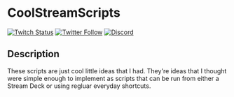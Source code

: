 # CoolStreamScripts

[![Twitch Status](https://img.shields.io/twitch/status/Floofys?style=social)](https://www.twitch.tv/floofys)
[![Twitter Follow](https://img.shields.io/twitter/follow/flooofys?style=social)](https://twitter.com/Flooofys)
[![Discord](https://img.shields.io/discord/764118827712643103.svg?label=Discord&logo=discord&maxAge=3600)](https://discord.gg/eEkpcFKDmY)

## Description

These scripts are just cool little ideas that I had. They're ideas that I thought were simple enough to implement as scripts that can be run from either a Stream Deck or using regluar everyday shortcuts.
